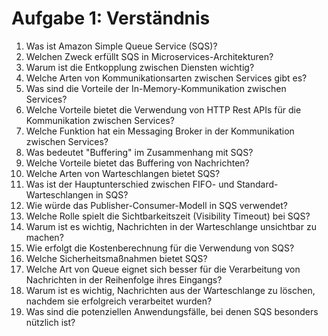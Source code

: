 # Aufgabe 1: Verständnis

1. Was ist Amazon Simple Queue Service (SQS)?
2. Welchen Zweck erfüllt SQS in Microservices-Architekturen?
3. Warum ist die Entkopplung zwischen Diensten wichtig?
4. Welche Arten von Kommunikationsarten zwischen Services gibt es?
5. Was sind die Vorteile der In-Memory-Kommunikation zwischen Services?
6. Welche Vorteile bietet die Verwendung von HTTP Rest APIs für die Kommunikation zwischen Services?
7. Welche Funktion hat ein Messaging Broker in der Kommunikation zwischen Services?
8. Was bedeutet "Buffering" im Zusammenhang mit SQS?
9. Welche Vorteile bietet das Buffering von Nachrichten?
10. Welche Arten von Warteschlangen bietet SQS?
11. Was ist der Hauptunterschied zwischen FIFO- und Standard-Warteschlangen in SQS?
12. Wie würde das Publisher-Consumer-Modell in SQS verwendet?
13. Welche Rolle spielt die Sichtbarkeitszeit (Visibility Timeout) bei SQS?
14. Warum ist es wichtig, Nachrichten in der Warteschlange unsichtbar zu machen?
15. Wie erfolgt die Kostenberechnung für die Verwendung von SQS?
16. Welche Sicherheitsmaßnahmen bietet SQS?
17. Welche Art von Queue eignet sich besser für die Verarbeitung von Nachrichten in der Reihenfolge ihres Eingangs?
18. Warum ist es wichtig, Nachrichten aus der Warteschlange zu löschen, nachdem sie erfolgreich verarbeitet wurden?
19. Was sind die potenziellen Anwendungsfälle, bei denen SQS besonders nützlich ist?
